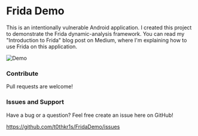 # Frida Demo
This is an intentionally vulnerable Android application. I created this
project to demonstrate the Frida dynamic-analysis framework.
You can read my "Introduction to Frida" blog post on Medium,
where I'm explaining how to use Frida on this application.

![Demo](https://i.imgur.com/ghcpCHG.gif)

### Contribute
Pull requests are welcome!

### Issues and Support
Have a bug or a question? Feel free create an issue here on GitHub!

https://github.com/t0thkr1s/FridaDemo/issues
